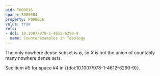 ```yaml
---
uid: T000016
space: S000004
property: P000056
value: true
refs:
- doi: 10.1007/978-1-4612-6290-9
  name: Counterexamples in Topology
---
```


The only nowhere dense subset is $\emptyset$, so $X$ is not the union
of countably many nowhere dense sets.

See item #5 for space #4 in {{doi:10.1007/978-1-4612-6290-9}}.
